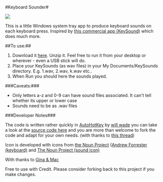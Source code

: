 #Keyboard Sounder#

![](https://github.com/willwade/Scripting-Recipes-for-AT/raw/master/Autohotkey/SoundingKeyboardMouse/icon.png)

This is a little Windows system tray app to produce keyboard sounds on each keyboard press. Inspired by [this commercial app (KeySound)](http://www.softboy.net/keysound/) which does much more. 
 
##To use:##

1. Download it [here](http://wllw.de/IAqiAC). Unzip it. Feel free to run it from your desktop or wherever - even a USB stick will do.
2. Place your KeySounds (as wav files) in your My Documents/KeySounds directory. E.g. 1.wav, 2.wav, k.wav etc..
3. When Run you should here the sounds played. 

###Caveats:###

- Only letters a-z and 0-9 can have sound files associated. It can't tell whether its upper or lower case
- Sounds need to be as .wav files

###Developer Notes###

The code is written rather quickly in [AutoHotKey](http://www.autohotkey.com/) by [will wade](http://willwa.de) you can take a look at the [source code here](https://github.com/willwade/Scripting-Recipes-for-AT/tree/master/Autohotkey/MusicSwitcher) and you are more than welcome to fork the code and adapt for your own needs. (with thanks to [this thread](http://www.autohotkey.com/community/viewtopic.php?t=23267))

Icon is developed with icons from [the Noun Project](http://thenounproject.com/) ([Andrew Forrester (keyboard)](http://thenounproject.com/noun/computer-keyboard/#icon-No1807) and [The Noun Project (sound icon)](http://thenounproject.com/noun/speaker/#about) 

With thanks to [Gina & Mac](http://inkyed.wordpress.com/about/)

Free to use with Credit. Please consider forking back to this project if you make changes. 